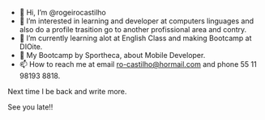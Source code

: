 - 👋 Hi, I’m @rogeirocastilho 
- 👀 I’m interested in learning and developer at computers linguages and also do a profile trasition go to another profissional area and contry.
- 🌱 I’m currently learning alot at English Class and making Bootcamp at DIOite.
- 🌱 My Bootcamp by Sportheca, about Mobile Developer.
- 📫 How to reach me at email ro-castilho@hormail.com and phone 55 11 98193 8818.

Next time I be back and write more.

See you late!!
<!---
rogeirocastilho/rogeirocastilho is a ✨ special ✨ repository because its `README.md` (this file) appears on your GitHub profile.
You can click the Preview link to take a look at your changes.
--->
